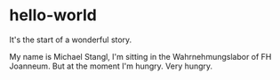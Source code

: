 # hello-world
It's the start of a wonderful story.

My name is Michael Stangl, I'm sitting in the Wahrnehmungslabor of FH Joanneum.
But at the moment I'm hungry. Very hungry.

